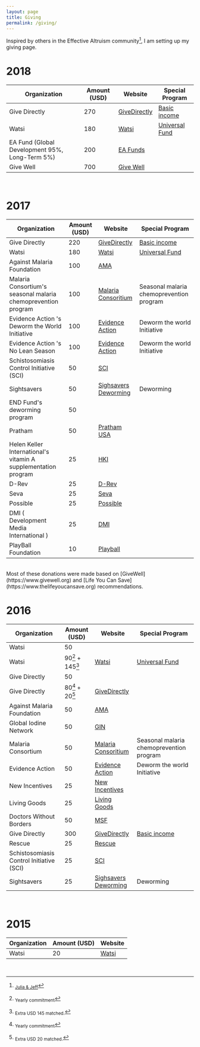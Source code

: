 ```yaml
---
layout: page
title: Giving
permalink: /giving/
---
```


Inspired by others in the Effective Altruism community[^1], I am setting up my giving page.

# 2018

| Organization   | Amount (USD)  | Website  	    | Special Program  |
| -------------  | ------------- |---------------   | ---------------- |
| Give Directly  | 270  		 |[GiveDirectly](http://givedirectly.org)        |  [Basic income](https://www.givedirectly.org/basic-income)  |
| Watsi          | 180           |[Watsi](http://watsi.org) | [Universal Fund](https://watsi.org/universal-fund)|
| EA Fund (Global Development 95%, Long-Term 5%)     | 200           |[EA Funds](https://app.effectivealtruism.org/funds) | |
| Give Well     | 700           |[Give Well](https://www.givewell.org/) | |

<br/>

# 2017

| Organization   | Amount (USD)  | Website  	    | Special Program  |
| -------------  | ------------- |---------------   | ---------------- |
| Give Directly  | 220  		 |[GiveDirectly](http://givedirectly.org)        |  [Basic income](https://www.givedirectly.org/basic-income)  |
| Watsi          | 180           |[Watsi](http://watsi.org) | [Universal Fund](https://watsi.org/universal-fund)|
| Against Malaria Foundation          | 100  		     |  [AMA](https://www.againstmalaria.com/)                |                  |
|Malaria Consortium's seasonal malaria chemoprevention program| 100 | [Malaria Consoritium](http://www.malariaconsortium.org/) | Seasonal malaria chemoprevention program  |
|Evidence Action 's Deworm the World Initiative | 100 | [Evidence Action](https://www.evidenceaction.org/dewormtheworld) | Deworm the world Initiative  |
|Evidence Action 's No Lean Season | 100 | [Evidence Action](https://www.evidenceaction.org/dewormtheworld) | Deworm the world Initiative  |
| Schistosomiasis Control Initiative (SCI)  | 50 	 | [SCI](http://www.imperial.ac.uk/schistosomiasis-control-initiative) | |   
| Sightsavers   | 50  	 | [Sighsavers Deworming](http://www.sightsaversusa.org/) | Deworming |   
|END Fund's deworming program	| 50 | | |
|Pratham  | 50 | [Pratham USA](http://prathamusa.org/) |  |
| Helen Keller International's vitamin A supplementation program	| 25 | [HKI](http://www.hki.org/)| |
| D-Rev | 25 | [D-Rev](http://d-rev.org/) | |
|Seva	| 25 | [Seva](http://www.seva.org/)| |
|Possible|25 | [Possible](https://possiblehealth.org/)| |
|DMI ( Development Media International ) |	25 |  [DMI](http://www.developmentmedia.net/)| |
|PlayBall Foundation	| 10| [Playball](http://playballfoundation.org/) | |

<br/>
Most of these donations were made based on [GiveWell](https://www.givewell.org) and [Life You Can Save](https://www.thelifeyoucansave.org) recommendations.

# 2016

| Organization   | Amount (USD)  | Website  	    | Special Program  |
| -------------  | ------------- |---------------   | ---------------- |
| Watsi          | 50  		     |                  |                  |
| Watsi          | 90[^2] + 145[^3]		 | [Watsi](http://watsi.org)        | [Universal Fund](https://watsi.org/universal-fund)   |
| Give Directly  | 50  			 |  |                  |  
| Give Directly  | 80[^2] + 20[^4]  	 | [GiveDirectly](http://givedirectly.org) |  |   
| Against Malaria Foundation          | 50  		     |  [AMA](https://www.againstmalaria.com/)                |                  |
| Global Iodine Network         | 50  		     |  [GIN](http://www.ign.org/) |                  |
|Malaria Consortium | 50 | [Malaria Consoritium](http://www.malariaconsortium.org/) | Seasonal malaria chemoprevention program  |
|Evidence Action  | 50 | [Evidence Action](https://www.evidenceaction.org/dewormtheworld) | Deworm the world Initiative  |
|New Incentives  | 25 | [New Incentives](http://www.newincentives.org/) |  |
|Living Goods  | 25 | [Living Goods](https://livinggoods.org) |  |
|Doctors Without Borders  | 50 | [MSF](http://www.doctorswithoutborders.org/) |  |
| Give Directly  | 300  	 | [GiveDirectly](http://givedirectly.org) | [Basic income](https://www.givedirectly.org/basic-income) |   
| Rescue  | 25  	 | [Rescue](https://www.rescue.org/) | |   
| Schistosomiasis Control Initiative (SCI)  | 25  	 | [SCI](http://www.imperial.ac.uk/schistosomiasis-control-initiative) | |   
| Sightsavers   | 25  	 | [Sighsavers Deworming](http://www.sightsaversusa.org/) | Deworming |   


<br/>

# 2015

| Organization   | Amount (USD)  | Website   |
| -------------  | ------------- |-----------|
| Watsi          | 20   		 | [Watsi](http://watsi.org) |


<br/>

[^1]: <sub>[Julia & Jeff](http://www.jefftk.com/donations)</sub>
[^2]: <sub>Yearly commitment</sub>
[^3]: <sub>Extra USD 145 matched.</sub>
[^4]: <sub>Extra USD 20 matched.</sub>
